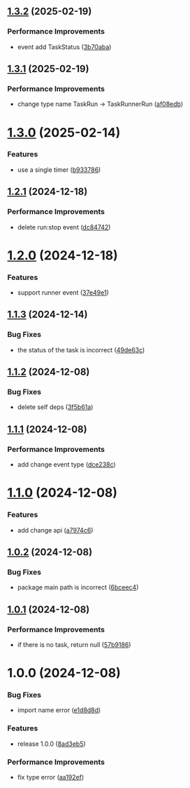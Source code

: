## [1.3.2](https://github.com/molvqingtai/task/compare/v1.3.1...v1.3.2) (2025-02-19)


### Performance Improvements

* event add TaskStatus ([3b70aba](https://github.com/molvqingtai/task/commit/3b70abaa86e7a35ac606422b263bc0066f5a091b))

## [1.3.1](https://github.com/molvqingtai/task/compare/v1.3.0...v1.3.1) (2025-02-19)


### Performance Improvements

* change type name TaskRun -> TaskRunnerRun ([af08edb](https://github.com/molvqingtai/task/commit/af08edb55b87749158d88f2c47f973fa65ddb962))

# [1.3.0](https://github.com/molvqingtai/task/compare/v1.2.1...v1.3.0) (2025-02-14)


### Features

* use a single timer ([b933786](https://github.com/molvqingtai/task/commit/b933786880dd7a84d52244fb8321cc3ebe01caf6))

## [1.2.1](https://github.com/molvqingtai/task/compare/v1.2.0...v1.2.1) (2024-12-18)


### Performance Improvements

* delete run:stop event ([dc84742](https://github.com/molvqingtai/task/commit/dc84742b789a97e242cd4c434a31c47266270a5b))

# [1.2.0](https://github.com/molvqingtai/task/compare/v1.1.3...v1.2.0) (2024-12-18)


### Features

* support runner event ([37e49e1](https://github.com/molvqingtai/task/commit/37e49e12b4cc835fe64350a965c81c3a4e0d3c69))

## [1.1.3](https://github.com/molvqingtai/task/compare/v1.1.2...v1.1.3) (2024-12-14)


### Bug Fixes

* the status of the task is incorrect ([49de63c](https://github.com/molvqingtai/task/commit/49de63c878046f398ed69c20accb8a4933e73924))

## [1.1.2](https://github.com/molvqingtai/task/compare/v1.1.1...v1.1.2) (2024-12-08)


### Bug Fixes

* delete self deps ([3f5b61a](https://github.com/molvqingtai/task/commit/3f5b61af29c97331075a9f30c6c4c1bbc5c19116))

## [1.1.1](https://github.com/molvqingtai/task/compare/v1.1.0...v1.1.1) (2024-12-08)


### Performance Improvements

* add change event type ([dce238c](https://github.com/molvqingtai/task/commit/dce238cd071aef4836fc7a9f5a08d948d9db648d))

# [1.1.0](https://github.com/molvqingtai/task/compare/v1.0.2...v1.1.0) (2024-12-08)


### Features

* add change api ([a7974c6](https://github.com/molvqingtai/task/commit/a7974c6b42b95e8713d181fe547df1fc97f280c8))

## [1.0.2](https://github.com/molvqingtai/task/compare/v1.0.1...v1.0.2) (2024-12-08)


### Bug Fixes

* package main path is incorrect ([6bceec4](https://github.com/molvqingtai/task/commit/6bceec42897c81f2198173276a7bc15bdeb6517f))

## [1.0.1](https://github.com/molvqingtai/task/compare/v1.0.0...v1.0.1) (2024-12-08)


### Performance Improvements

* if there is no task, return null ([57b9186](https://github.com/molvqingtai/task/commit/57b9186844fd29d6b4b942f1aefe71ea810d116e))

# 1.0.0 (2024-12-08)


### Bug Fixes

* import name error ([e1d8d8d](https://github.com/molvqingtai/task/commit/e1d8d8d1960872dbf6191777432ec38f8558b1d4))


### Features

* release 1.0.0 ([8ad3eb5](https://github.com/molvqingtai/task/commit/8ad3eb52b542225cfb4490b584bd76dd5787ae9f))


### Performance Improvements

* fix type error ([aa192ef](https://github.com/molvqingtai/task/commit/aa192efa6a0d65cecdc32d447349f67c50abe1cd))
